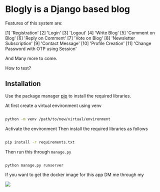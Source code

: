 # Blogly is a Django based blog

Features of this system are:

[1] 'Registration'
[2] 'Login'
[3] 'Logout'
[4] 'Write Blog'
[5] 'Comment on Blog'
[6] 'Reply on Comment'
[7] 'Vote on Blog'
[8] 'Newsletter Subscription'
[9] 'Contact Message'
[10] 'Profile Creation'
[11] 'Change Password with OTP using Session'

And Many more to come.

How to test?

## Installation

Use the package manager [pip](https://pip.pypa.io/en/stable/) to install the required libraries.

At first create a virtual environment using venv
```bash

python -m venv /path/to/new/virtual/environment
```
Activate the environment Then install the required libraries as follows

```bash

pip install -r requirements.txt

```
Then run this through ``` manage.py ```

```bash

python manage.py runserver

```

If you want to get the docker image for this app DM me through my 

<a href="mailto:polok.hasibul@gmail.com?"><img src="https://img.shields.io/badge/gmail-%23DD0031.svg?&style=for-the-badge&logo=gmail&logoColor=white"/></a>


